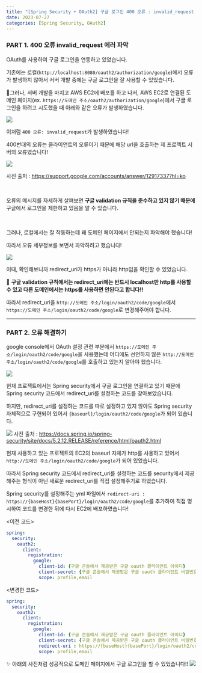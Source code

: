 ```yaml
---
title: "[Spring Security + OAuth2] 구글 로그인 400 오류 : invalid_request 에러 해결책"
date: 2023-07-27
categories: [Spring Security, OAuth2]
---
```


### PART 1. 400 오류 invalid_request 에러 파악

OAuth를 사용하여 구글 로그인을 연동하고 있었습니다.

기존에는 로컬(`http://localhost:8080/oauth2/authorization/google`)에서 오류가 발생하지 않아서 서버 개발 중에는 구글 로그인을 잘 사용할 수 있었습니다. 

🚨그러나, 서버 개발을 마치고 AWS EC2에 배포를 하고 나서,
AWS EC2로 연결된 도메인 페이지(ex. `https://도메인 주소/oauth2/authorization/google`)에서 구글 로그인을 하려고 시도했을 때 아래와 같은 오류가 발생하였습니다.

![](https://velog.velcdn.com/images/da_na/post/c49fefb2-b84f-4355-b856-4ef0fa50a36a/image.png)

이처럼 `400 오류: invalid_request`가 발생하였습니다!

400번대의 오류는 클라이언트의 오류이기 때문에 해당 url을 호출하는 제 프로젝트 서버의 오류였습니다!

![](https://velog.velcdn.com/images/da_na/post/5e9600ca-30c5-437b-b651-4bfbd8f5e1d3/image.png)

사진 출처 : https://support.google.com/accounts/answer/12917337?hl=ko

<br/>


오류의 메시지를 자세하게 살펴보면 **구글 validation 규칙을 준수하고 있지 않기 때문에** 구글에서 로그인을 제한하고 있음을 알 수 있습니다.

<br/>

그러나, 로컬에서는 잘 작동하는데 왜 도메인 페이지에서 안되는지 파악해야 했습니다!

따라서 오류 세부정보를 보면서 파악하려고 했습니다!

![](https://velog.velcdn.com/images/da_na/post/85b9873d-0e59-4e43-88f2-8b393c993413/image.png)


이때, 확인해보니까 redirect_uri가 https가 아니라 http임을 확인할 수 있었습니다.

🚨 **구글 validation 규칙에서는 redirect_uri에는 반드시 localhost만 http를 사용할 수 있고 다른 도메인에서는 https를 사용하면 안된다고 합니다!!**

따라서 redirect_uri을 `http://도메인 주소/login/oauth2/code/google`에서 `https://도메인 주소/login/oauth2/code/google`로 변경해주어야 합니다.

---

### PART 2. 오류 해결하기

google console에서 OAuth 설정 관련 부분에서 `https://도메인 주소/login/oauth2/code/google`을 사용했는데 어디에도 선언하지 않은 `http://도메인 주소/login/oauth2/code/google`를 호출하고 있는지 알아야 했습니다.

![](https://velog.velcdn.com/images/da_na/post/1692d64a-8a7a-41eb-8301-b7d03d88f62d/image.png)

현재 프로젝트에서는 Spring security에서 구글 로그인을 연결하고 있기 때문에 Spring security 코드에서 redirect_uri를 설정하는 코드를 찾아보았습니다.

하지만, redirect_uri를 설정하는 코드를 따로 설정하고 있지 않아도 Spring security 자체적으로 구현되어 있어서 `{baseurl}/login/oauth2/code/google`가 되어 있습니다. 

![](https://velog.velcdn.com/images/da_na/post/a7184ce9-4402-4dad-a6b8-ef5ad10b5a32/image.png)
사진 출처 : https://docs.spring.io/spring-security/site/docs/5.2.12.RELEASE/reference/html/oauth2.html

현재 사용하고 있는 프로젝트의 EC2의 baseurl 자체가 http를 사용하고 있어서 `http://도메인 주소/login/oauth2/code/google`가 되어 있었습니다.

따라서 Spring security 코드에서 redirect_uri를 설정하는 코드를 security에서 제공해주는 형식이 아닌 새로운 redirect_uri를 직접 설정해주기로 하였습니다.

Spring security를 설정해주는 yml 파일에서 `redirect-uri : https://{baseHost}{basePort}/login/oauth2/code/google`를 추가하여 직접 명시하여 코드를 변경한 뒤에 다시 EC2에 배포하였습니다!

<이전 코드>

```yml
spring:
  security:
    oauth2:
      client:
        registration:
          google:
            client-id: {구글 콘솔에서 제공받은 구글 oauth 클라이언트 아이디}
            client-secret: {구글 콘솔에서 제공받은 구글 oauth 클라이언트 비밀번호}
            scope: profile,email
```

<변경한 코드>
```yml
spring:
  security:
    oauth2:
      client:
        registration:
          google:
            client-id: {구글 콘솔에서 제공받은 구글 oauth 클라이언트 아이디}
            client-secret: {구글 콘솔에서 제공받은 구글 oauth 클라이언트 비밀번호}
            redirect-uri : https://{baseHost}{basePort}/login/oauth2/code/google
            scope: profile,email
```

✨ 아래의 사진처럼 성공적으로 도메인 페이지에서 구글 로그인을 할 수 있었습니다!!
![](https://velog.velcdn.com/images/da_na/post/afea560f-d2ee-41d7-8047-fdcf44f67a0c/image.png)
